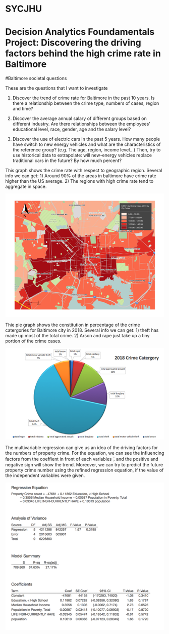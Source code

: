 # SYCJHU
# Decision Analytics Foundamentals Project: Discovering the driving factors behind the high crime rate in Baltimore

#Baltimore societal questions

These are the questions that I want to investigate

1. Discover the trend of crime rate for Baltimore in the past 10 years. Is there a relationship between the crime type, numbers of cases, region and time? 

2. Discover the average annual salary of different groups based on different industry. Are there relationships between the employees’ educational level, race, gender, age and the salary level? 

3. Discover the use of electric cars in the past 5 years. How many people have switch to new energy vehicles and what are the characteristics of the reference group? (e.g. The age, region, income level…) Then, try to use historical data to extrapolate: will new-energy vehicles replace traditional cars in the future? By how much percent?

This graph shows the crime rate with respect to geographic region. 
Several info we can get: 1) Around 90% of the areas in baltimore have crime rate higher than the US average. 2) The regions with high crime rate tend to aggregate in space. 

![Alt text](https://github.com/siyu202/SYCJHU/blob/master/2019%20crime-region.png)

Thie pie graph shows the constitution in percentage of the crime catergories for Baltimore city in 2018. Several info we can get: 1) theft has made up most of the total crime. 2) Arson and rape just take up a tiny portion of the crime cases.  

![Alt text](https://github.com/siyu202/SYCJHU/blob/master/crime%20catergory.png)


The multivariable regression can give us an idea of the driving factors for the numbers of property crime. For the equation, we can see the influencing factors from the coeffient in front of each variables；and the positive and negative sign will show the trend. Moreover, we can try to predict the future property crime number using the refined regression equation, if the value of the independent variables were given. 

![Alt text](https://github.com/siyu202/SYCJHU/blob/master/property_crime_all.png)

